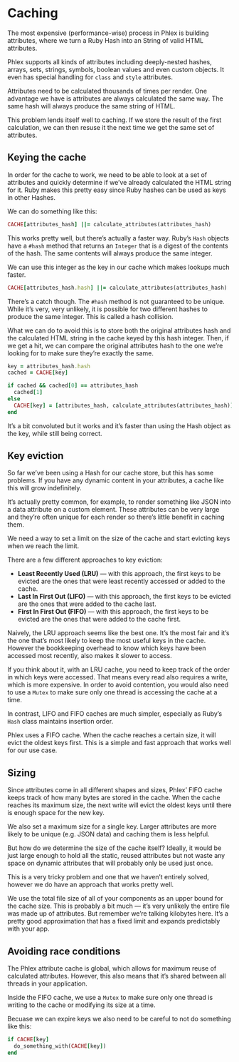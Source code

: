 # Caching

The most expensive (performance-wise) process in Phlex is building attributes, where we turn a Ruby Hash into an String of valid HTML attributes.

Phlex supports all kinds of attributes including deeply-nested hashes, arrays, sets, strings, symbols, boolean values and even custom objects. It even has special handling for `class` and `style` attributes.

Attributes need to be calculated thousands of times per render. One advantage we have is attributes are always calculated the same way. The same hash will always produce the same string of HTML.

This problem lends itself well to caching. If we store the result of the first calculation, we can then resuse it the next time we get the same set of attributes.

## Keying the cache

In order for the cache to work, we need to be able to look at a set of attributes and quickly determine if we’ve already calculated the HTML string for it. Ruby makes this pretty easy since Ruby hashes can be used as keys in other Hashes.

We can do something like this:

```ruby
CACHE[attributes_hash] ||= calculate_attributes(attributes_hash)
```

This works pretty well, but there’s actually a faster way. Ruby’s `Hash` objects have a `#hash` method that returns an `Integer` that is a digest of the contents of the hash. The same contents will always produce the same integer.

We can use this integer as the key in our cache which makes lookups much faster.

```ruby
CACHE[attributes_hash.hash] ||= calculate_attributes(attributes_hash)
```

There’s a catch though. The `#hash` method is not guaranteed to be unique. While it’s very, very unlikely, it is possible for two different hashes to produce the same integer. This is called a hash collision.

What we can do to avoid this is to store both the original attributes hash and the calculated HTML string in the cache keyed by this hash integer. Then, if we get a hit, we can compare the original attributes hash to the one we’re looking for to make sure they’re exactly the same.

```ruby
key = attributes_hash.hash
cached = CACHE[key]

if cached && cached[0] == attributes_hash
  cached[1]
else
  CACHE[key] = [attributes_hash, calculate_attributes(attributes_hash)]
end
```

It’s a bit convoluted but it works and it’s faster than using the Hash object as the key, while still being correct.

## Key eviction

So far we’ve been using a Hash for our cache store, but this has some problems. If you have any dynamic content in your attributes, a cache like this will grow indefinitely.

It’s actually pretty common, for example, to render something like JSON into a data attribute on a custom element. These attributes can be very large and they’re often unique for each render so there’s little benefit in caching them.

We need a way to set a limit on the size of the cache and start evicting keys when we reach the limit.

There are a few different approaches to key eviction:

- **Least Recently Used (LRU)** — with this approach, the first keys to be evicted are the ones that were least recently accessed or added to the cache.
- **Last In First Out (LIFO)** — with this approach, the first keys to be evicted are the ones that were added to the cache last.
- **First In First Out (FIFO)** — with this approach, the first keys to be evicted are the ones that were added to the cache first.

Naively, the LRU approach seems like the best one. It’s the most fair and it’s the one that’s most likely to keep the most useful keys in the cache. However the bookkeeping overhead to know which keys have been accessed most recently, also makes it slower to access.

If you think about it, with an LRU cache, you need to keep track of the order in which keys were accessed. That means every read also requires a write, which is more expensive. In order to avoid contention, you would also need to use a `Mutex` to make sure only one thread is accessing the cache at a time.

In contrast, LIFO and FIFO caches are much simpler, especially as Ruby’s `Hash` class maintains insertion order.

Phlex uses a FIFO cache. When the cache reaches a certain size, it will evict the oldest keys first. This is a simple and fast approach that works well for our use case.

## Sizing

Since attributes come in all different shapes and sizes, Phlex’ FIFO cache keeps track of how many bytes are stored in the cache. When the cache reaches its maximum size, the next write will evict the oldest keys until there is enough space for the new key.

We also set a maximum size for a single key. Larger attributes are more likely to be unique (e.g. JSON data) and caching them is less helpful.

But how do we determine the size of the cache itself? Ideally, it would be just large enough to hold all the static, reused attributes but not waste any space on dynamic attributes that will probably only be used just once.

This is a very tricky problem and one that we haven’t entirely solved, however we do have an approach that works pretty well.

We use the total file size of all of your components as an upper bound for the cache size. This is probably a bit much — it’s very unlikely the entire file was made up of attributes. But remember we’re talking kilobytes here. It’s a pretty good approximation that has a fixed limit and expands predictably with your app.

## Avoiding race conditions

The Phlex attribute cache is global, which allows for maximum reuse of calculated attributes. However, this also means that it’s shared between all threads in your application.

Inside the FIFO cache, we use a `Mutex` to make sure only one thread is writing to the cache or modifying its size at a time.

Becuase we can expire keys we also need to be careful to not do something like this:

```ruby
if CACHE[key]
  do_something_with(CACHE[key])
end
```
